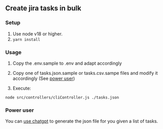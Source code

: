 ## Create jira tasks in bulk

### Setup

1. Use node v18 or higher.
2. `yarn install`

### Usage

1. Copy the .env.sample to .env and adapt accordingly

2. Copy one of tasks.json.sample or tasks.csv.sampe files and modify it accordingly (See [power user](/#power-user))

3. Execute:

```
node src/controllers/cliController.js ./tasks.json
```

### Power user

You can [use chatgpt](https://chat.openai.com/share/b6186f62-fbb8-4602-a27e-8da7f0a0c7d0) to generate the json file for you given a list of tasks.
